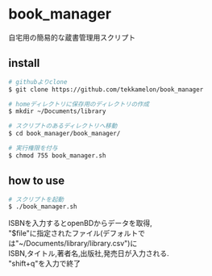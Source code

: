 # book_manager
自宅用の簡易的な蔵書管理用スクリプト

## install

```sh
# githubよりclone
$ git clone https://github.com/tekkamelon/book_manager

# homeディレクトリに保存用のディレクトリの作成
$ mkdir ~/Documents/library

# スクリプトのあるディレクトリへ移動
$ cd book_manager/book_manager/

# 実行権限を付与
$ chmod 755 book_manager.sh
```

## how to use

```sh
# スクリプトを起動
$ ./book_manager.sh
```

ISBNを入力するとopenBDからデータを取得,  
"$file"に指定されたファイル(デフォルトでは"~/Documents/library/library.csv")に  
ISBN,タイトル,著者名,出版社,発売日が入力される.  
"shift+q"を入力で終了
